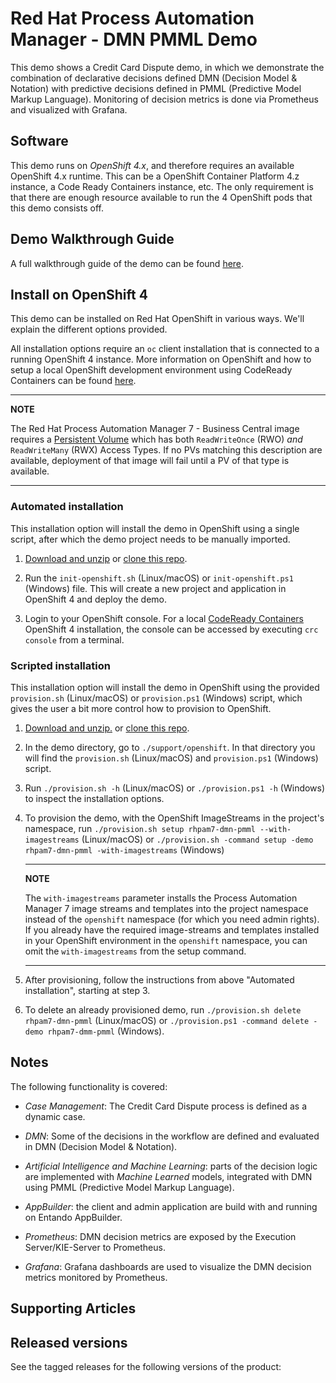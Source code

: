 Red Hat Process Automation Manager - DMN PMML Demo
=============================

This demo shows a Credit Card Dispute demo, in which we demonstrate the combination of declarative decisions defined DMN (Decision Model & Notation) with predictive decisions defined in PMML (Predictive Model Markup Language). Monitoring of decision metrics is done via Prometheus and visualized with Grafana.

Software
--------
This demo runs on *OpenShift 4.x*, and therefore requires an available OpenShift 4.x runtime. This can be a OpenShift Container Platform 4.z instance, a Code Ready Containers instance, etc. The only requirement is that there are enough resource available to run the 4 OpenShift pods that this demo consists off.

Demo Walkthrough Guide
--------
 A full walkthrough guide of the demo can be found [here](https://docs.google.com/document/d/1TVrTkQRZoQAQoOGDzKpWOI68x2Mre_dXifTWf9lzKsE/).

Install on OpenShift 4
-------------------------------
This demo can be installed on Red Hat OpenShift in various ways. We'll explain the different options provided.

All installation options require an `oc` client installation that is connected to a running OpenShift 4 instance. More information on OpenShift and how to setup a local OpenShift development environment using CodeReady Containers can be found [here](https://github.com/code-ready/crc).

---
**NOTE**

The Red Hat Process Automation Manager 7 - Business Central image requires a [Persistent Volume](https://docs.openshift.com/container-platform/3.7/architecture/additional_concepts/storage.html) which has both `ReadWriteOnce` (RWO) *and* `ReadWriteMany` (RWX) Access Types. If no PVs matching this description are available, deployment of that image will fail until a PV of that type is available.

---

### Automated installation
This installation option will install the demo in OpenShift using a single script, after which the demo project needs to be manually imported.

1. [Download and unzip](https://github.com/jbossdemocentral/rhpam7-dmn-pmml-demo/archive/master.zip) or [clone this repo](https://github.com/jbossdemocentral/rhpam7-dmn-pmml-demo.git).

2. Run the `init-openshift.sh` (Linux/macOS) or `init-openshift.ps1` (Windows) file. This will create a new project and application in OpenShift 4 and deploy the demo.

3. Login to your OpenShift console. For a local [CodeReady Containers](https://github.com/code-ready/crc) OpenShift 4 installation, the console can be accessed by executing `crc console` from a terminal.

### Scripted installation
This installation option will install the demo in OpenShift using the provided `provision.sh` (Linux/macOS) or `provision.ps1` (Windows) script, which gives the user a bit more control how to provision to OpenShift.

1. [Download and unzip.](https://github.com/jbossdemocentral/rhpam7-dmn-pmml-demo/archive/master.zip) or [clone this repo](https://github.com/jbossdemocentral/rhpam7-dmn-pmml-demo.git).

2. In the demo directory, go to `./support/openshift`. In that directory you will find the `provision.sh` (Linux/macOS) and `provision.ps1` (Windows) script.

3. Run `./provision.sh -h` (Linux/macOS) or `./provision.ps1 -h` (Windows) to inspect the installation options.

4. To provision the demo, with the OpenShift ImageStreams in the project's namespace, run `./provision.sh setup rhpam7-dmn-pmml --with-imagestreams` (Linux/macOS) or `./provision.sh -command setup -demo rhpam7-dmn-pmml -with-imagestreams` (Windows)

    ---
    **NOTE**

    The `with-imagestreams` parameter installs the Process Automation Manager 7 image streams and templates into the project namespace instead of the `openshift` namespace (for which you need admin rights). If you already have the required image-streams and templates installed in your OpenShift environment in the `openshift` namespace, you can omit the `with-imagestreams` from the setup command.

    ---

5. After provisioning, follow the instructions from above "Automated installation", starting at step 3.

6. To delete an already provisioned demo, run `./provision.sh delete rhpam7-dmn-pmml` (Linux/macOS) or `./provision.ps1 -command delete -demo rhpam7-dmm-pmml` (Windows).

Notes
-----
The following functionality is covered:

- _Case Management_: The Credit Card Dispute process is defined as a dynamic case.

- _DMN_: Some of the decisions in the workflow are defined and evaluated in DMN (Decision Model & Notation).

- _Artificial Intelligence and Machine Learning_: parts of the decision logic are implemented with _Machine Learned_ models, integrated with DMN using PMML (Predictive Model Markup Language).

- _AppBuilder_: the client and admin application are build with and running on Entando AppBuilder.

- _Prometheus_: DMN decision metrics are exposed by the Execution Server/KIE-Server to Prometheus.

- _Grafana_: Grafana dashboards are used to visualize the DMN decision metrics monitored by Prometheus.


Supporting Articles
-------------------


Released versions
-----------------
See the tagged releases for the following versions of the product:
